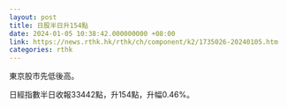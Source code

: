 ```yaml
---
layout: post
title: 日股半日升154點
date: 2024-01-05 10:38:42.000000000 +08:00
link: https://news.rthk.hk/rthk/ch/component/k2/1735026-20240105.htm
categories: rthk
---
```


東京股市先低後高。

日經指數半日收報33442點，升154點，升幅0.46%。
